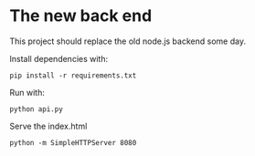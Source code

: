 The new back end
==================

This project should replace the old node.js backend some day.

Install dependencies with:

``` 
pip install -r requirements.txt
``` 

Run with:

```
python api.py
```

Serve the index.html

```
python -m SimpleHTTPServer 8080
```
